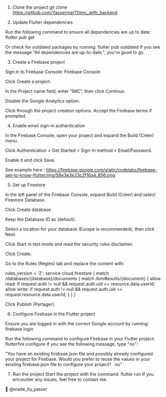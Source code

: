 1) Clone the project
git clone https://github.com/Yassermar11/imc_with_backend

2) Update Flutter dependencies

Run the following command to ensure all dependencies are up to date:
flutter pub get

Or check for outdated packages by running:
flutter pub outdated
If you see the message "All dependencies are up-to-date.", you're good to go.

3) Create a Firebase project

Sign in to Firebase Console: Firebase Console

Click Create a project.

In the Project name field, enter "IMC", then click Continue.

Disable the Google Analytics option.

Click through the project creation options. Accept the Firebase terms if prompted.

4) Enable email sign-in authentication

In the Firebase Console, open your project and expand the Build (Créer) menu.

Click Authentication > Get Started > Sign-in method > Email/Password.

Enable it and click Save.

See example here : https://firebase.google.com/static/codelabs/firebase-get-to-know-flutter/img/58e3e3e23c2f16a4_856.png

5) Set up Firestore

In the left panel of the Firebase Console, expand Build (Créer) and select Firestore Database.

Click Create database.

Keep the Database ID as (default).

Select a location for your database (Europe is recommended), then click Next.

Click Start in test mode and read the security rules disclaimer.

Click Create.

Go to the Rules (Règles) tab and replace the content with:

rules_version = '2';
service cloud.firestore {
  match /databases/{database}/documents {
    match /bmiResults/{document} {
      allow read: if request.auth != null && request.auth.uid == resource.data.userId;
      allow write: if request.auth != null && request.auth.uid == request.resource.data.userId;
    }
  }
}

Click Publish (Partager).

6) Configure Firebase in the Flutter project

Ensure you are logged in with the correct Google account by running:
firebase login

Run the following command to configure Firebase in your Flutter project:
flutterfire configure
If you see the following message, type "no":

"You have an existing firebase.json file and possibly already configured your project for Firebase.
Would you prefer to reuse the values in your existing firebase.json file to configure your project? · no"

7) Run the project
Start the project with the command:
flutter run
If you encounter any issues, feel free to contact me.

📌 @made_by_yasser
